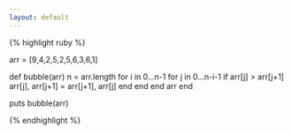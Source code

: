 ```yaml
---
layout: default
---
```

{% highlight ruby %}

arr = [9,4,2,5,2,5,6,3,6,1]


def bubble(arr)
    n = arr.length
    for i in 0...n-1
        for j in 0...n-i-1
            if arr[j] > arr[j+1]
                arr[j], arr[j+1] = arr[j+1], arr[j]
            end
        end
    end
    arr
end

puts bubble(arr)

{% endhighlight %}

